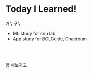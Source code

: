 # Today I Learned!
거누구누

-  ML study for cnu lab
-  App study for BCLGuide, Chaeroum
<br/>
<br/>
<br/>
함 해보자고
